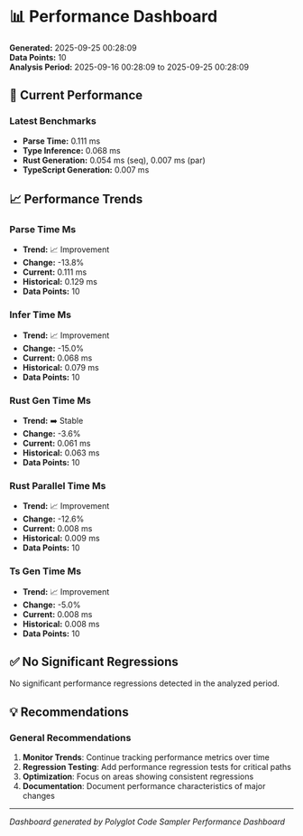 # 📊 Performance Dashboard

**Generated:** 2025-09-25 00:28:09  
**Data Points:** 10  
**Analysis Period:** 2025-09-16 00:28:09 to 2025-09-25 00:28:09

## 🎯 Current Performance

### Latest Benchmarks
- **Parse Time:** 0.111 ms
- **Type Inference:** 0.068 ms
- **Rust Generation:** 0.054 ms (seq), 0.007 ms (par)
- **TypeScript Generation:** 0.007 ms

## 📈 Performance Trends

### Parse Time Ms
- **Trend:** 📈 Improvement
- **Change:** -13.8%
- **Current:** 0.111 ms
- **Historical:** 0.129 ms
- **Data Points:** 10

### Infer Time Ms
- **Trend:** 📈 Improvement
- **Change:** -15.0%
- **Current:** 0.068 ms
- **Historical:** 0.079 ms
- **Data Points:** 10

### Rust Gen Time Ms
- **Trend:** ➡️ Stable
- **Change:** -3.6%
- **Current:** 0.061 ms
- **Historical:** 0.063 ms
- **Data Points:** 10

### Rust Parallel Time Ms
- **Trend:** 📈 Improvement
- **Change:** -12.6%
- **Current:** 0.008 ms
- **Historical:** 0.009 ms
- **Data Points:** 10

### Ts Gen Time Ms
- **Trend:** 📈 Improvement
- **Change:** -5.0%
- **Current:** 0.008 ms
- **Historical:** 0.008 ms
- **Data Points:** 10

## ✅ No Significant Regressions

No significant performance regressions detected in the analyzed period.

## 💡 Recommendations

### General Recommendations
1. **Monitor Trends**: Continue tracking performance metrics over time
2. **Regression Testing**: Add performance regression tests for critical paths
3. **Optimization**: Focus on areas showing consistent regressions
4. **Documentation**: Document performance characteristics of major changes

---
*Dashboard generated by Polyglot Code Sampler Performance Dashboard*
